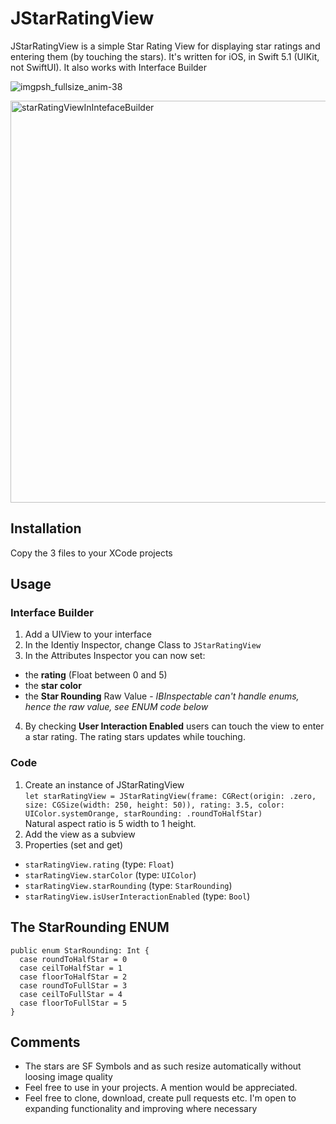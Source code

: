 # JStarRatingView

JStarRatingView is a simple Star Rating View for displaying star ratings and entering them (by touching the stars). It's written for iOS, in Swift 5.1 (UIKit, not SwiftUI). It also works with Interface Builder

![imgpsh_fullsize_anim-38](https://user-images.githubusercontent.com/16849127/157054211-57a0608f-15cc-426b-9f34-f8441c3c8904.png)

<img width="643" alt="starRatingViewInIntefaceBuilder" src="https://user-images.githubusercontent.com/16849127/156575103-4250e43a-6920-4625-84e1-b44805d10074.png">


## Installation
Copy the 3 files to your XCode projects

## Usage
### Interface Builder
1. Add a UIView to your interface
2. In the Identiy Inspector, change Class to `JStarRatingView`
3. In the Attributes Inspector you can now set:
 * the **rating** (Float between 0 and 5)
 * the **star color**
 * the **Star Rounding** Raw Value - *IBInspectable can't handle enums, hence the raw value, see ENUM code below*
4. By checking **User Interaction Enabled** users can touch the view to enter a star rating. The rating stars updates while touching.

### Code
1. Create an instance of JStarRatingView  
`let starRatingView = JStarRatingView(frame: CGRect(origin: .zero, size: CGSize(width: 250, height: 50)), rating: 3.5, color: UIColor.systemOrange, starRounding: .roundToHalfStar)`  
Natural aspect ratio is 5 width to 1 height. 
2. Add the view as a subview
3. Properties (set and get)
 * `starRatingView.rating` (type: `Float`)
 * `starRatingView.starColor` (type: `UIColor`)
 * `starRatingView.starRounding` (type: `StarRounding`)
 * `starRatingView.isUserInteractionEnabled` (type: `Bool`)

## The StarRounding ENUM
`public enum StarRounding: Int {`  
`  case roundToHalfStar = 0`  
`  case ceilToHalfStar = 1`  
`  case floorToHalfStar = 2`  
`  case roundToFullStar = 3`  
`  case ceilToFullStar = 4`  
`  case floorToFullStar = 5`  
`}`

## Comments
* The stars are SF Symbols and as such resize automatically without loosing image quality
* Feel free to use in your projects. A mention would be appreciated. 
* Feel free to clone, download, create pull requests etc. I'm open to expanding functionality and improving where necessary 

